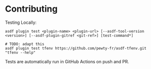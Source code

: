 # Contributing

Testing Locally:

```shell
asdf plugin test <plugin-name> <plugin-url> [--asdf-tool-version <version>] [--asdf-plugin-gitref <git-ref>] [test-command*]

# TODO: adapt this
asdf plugin test tfenv https://github.com/pewty-fr/asdf-tfenv.git "tfenv --help"
```

Tests are automatically run in GitHub Actions on push and PR.
